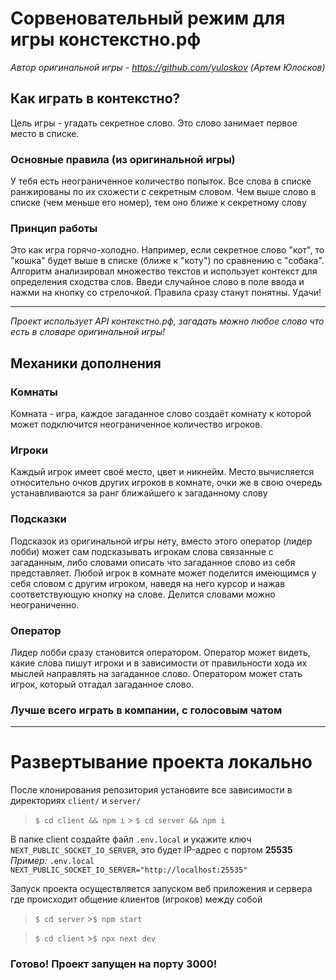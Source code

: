 # Сорвеновательный режим для игры констекстно.рф

_Автор оригинальной игры - https://github.com/yuloskov (Артем Юлосков)_

## Как играть в контекстно?

Цель игры - угадать секретное слово. Это слово занимает первое место в списке.

### Основные правила (из оригинальной игры)

У тебя есть неограниченное количество попыток.
Все слова в списке ранжированы по их схожести с секретным словом.
Чем выше слово в списке (чем меньше его номер), тем оно ближе к секретному слову

### Принцип работы

Это как игра горячо-холодно. Например, если секретное слово "кот", то "кошка" будет выше в списке (ближе к "коту") по сравнению с "собака".
Алгоритм анализировал множество текстов и использует контекст для определения сходства слов.
Введи случайное слово в поле ввода и нажми на кнопку со стрелочкой. Правила сразу станут понятны. Удачи!

---

_Проект использует API контекстно.рф, загадать можно любое слово что есть в словаре оригинальной игры!_

## Механики дополнения

### Комнаты

Комната - игра, каждое загаданное слово создаёт комнату к которой может подключится неограниченное количество игроков.

### Игроки

Каждый игрок имеет своё место, цвет и никнейм. Место вычисляется относительно очков других игроков в комнате, очки же в свою очередь устанавливаются за ранг ближайшего к загаданному слову

### Подсказки

Подсказок из оригинальной игры нету, вместо этого оператор (лидер лобби) может сам подсказывать игрокам слова связанные с загаданным, либо словами описать что загаданное слово из себя представляет.
Любой игрок в комнате может поделится имеющимся у себя словом с другим игроком, наведя на него курсор и нажав соответствующую кнопку на слове. Делится словами можно неограниченно.

### Оператор

Лидер лобби сразу становится оператором. Оператор может видеть, какие слова пишут игроки и в зависимости от правильности хода их мыслей направлять на загаданное слово. Оператором может стать игрок, который отгадал загаданное слово.

### Лучше всего играть в компании, с голосовым чатом

---

# Развертывание проекта локально

После клонирования репозитория установите все зависимости в директориях `client/` и `server/`

> `$ cd client && npm i` > `$ cd server && npm i`

В папке client создайте файл `.env.local` и укажите ключ `NEXT_PUBLIC_SOCKET_IO_SERVER`, это будет IP-адрес с портом **25535**
_Пример:_
`.env.local`
`NEXT_PUBLIC_SOCKET_IO_SERVER="http://localhost:25535"`

Запуск проекта осуществляется запуском веб приложения и сервера где происходит общение клиентов (игроков) между собой

> `$ cd server` >`$ npm start`

> `$ cd client` >`$ npx next dev`

### Готово! Проект запущен на порту 3000!
